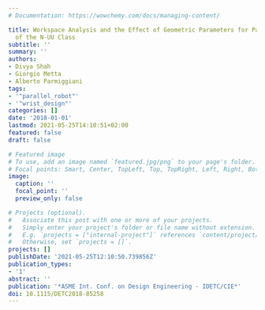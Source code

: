 ```yaml
---
# Documentation: https://wowchemy.com/docs/managing-content/

title: Workspace Analysis and the Effect of Geometric Parameters for Parallel Mechanisms
  of the N-UU Class
subtitle: ''
summary: ''
authors:
- Divya Shah
- Giorgio Metta
- Alberto Parmiggiani
tags:
- '"parallel_robot"'
- '"wrist_design"'
categories: []
date: '2018-01-01'
lastmod: 2021-05-25T14:10:51+02:00
featured: false
draft: false

# Featured image
# To use, add an image named `featured.jpg/png` to your page's folder.
# Focal points: Smart, Center, TopLeft, Top, TopRight, Left, Right, BottomLeft, Bottom, BottomRight.
image:
  caption: ''
  focal_point: ''
  preview_only: false

# Projects (optional).
#   Associate this post with one or more of your projects.
#   Simply enter your project's folder or file name without extension.
#   E.g. `projects = ["internal-project"]` references `content/project/deep-learning/index.md`.
#   Otherwise, set `projects = []`.
projects: []
publishDate: '2021-05-25T12:10:50.739856Z'
publication_types:
- '1'
abstract: ''
publication: '*ASME Int. Conf. on Design Engineering - IDETC/CIE*'
doi: 10.1115/DETC2018-85258
---
```

